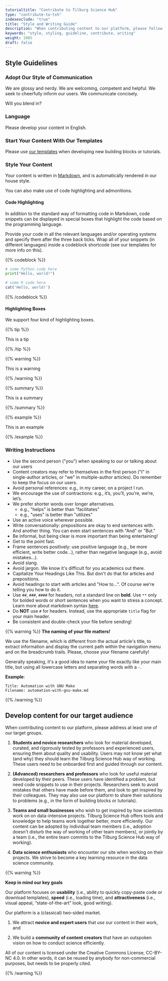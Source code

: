 ```yaml
---
tutorialtitle: "Contribute to Tilburg Science Hub"
type: "contribute-to-tsh"
indexexclude: "true"
title: "Style and Writing Guide"
description: "When contributing content to our platform, please follow our style and writing guidelines."
keywords: "style, styling, guideline, contribute, writing"
weight: 1005
draft: false
---
```


## Style Guidelines

### Adopt Our Style of Communication

We are glossy and nerdy. We are welcoming, competent and helpful. We seek to cheerfully inform our users. We communicate concisely.

Will you blend in?

### Language

Please develop your content in English.

### Start Your Content With Our Templates

Please use [our templates](../mode-3/#what-is-a-building-block) when developing new building blocks or tutorials.

<!-- ### Contribute via Git Pull Requests

Please fork our site, and develop your content in a new branch. When you're done, make a pull request, explain briefly what you've done (and why), and we're going to review your code and add it to the site. -->

### Style Your Content

Your content is written in [Markdown](https://guides.github.com/features/mastering-markdown/), and is automatically rendered in our house style.

You can also make use of code highlighting and admonitions.

#### Code Highlighting

In addition to the standard way of formatting code in Markdown, code snippets can be displayed in special boxes that highlight the code based on the programming language.

Provide your code in all the relevant languages and/or operating systems and specify them after the three back ticks. Wrap all of your snippets (in different languages) inside a codeblock shortcode (see our templates for more info on this).

{{% codeblock %}}
```python
# some Python code here
print("Hello, world!")
```

```R
# some R code here
cat('Hello, world!')
```
{{% /codeblock %}}

#### Highlighting Boxes

We support four kind of highlighting boxes.

{{% tip %}}

This is a tip

{{% /tip %}}


{{% warning %}}

This is a warning

{{% /warning %}}

{{% summary %}}

This is a summary

{{% /summary %}}

{{% example %}}

This is an example

{{% /example %}}

### Writing Instructions

- Use the second person ("you") when speaking to our or talking about our users
- Content creators may refer to themselves in the first person ("I" in single-author articles, or "we" in multiple-author articles). Do remember to keep the focus on our users.
- Avoid personal references: e.g., in my career, on a project I run.
- We encourage the use of contractions: e.g., it’s, you’ll, you’re, we’re, let’s.
- We prefer shorter words over longer alternatives.
  - e.g., "helps" is better than "facilitates"
  - e.g., "uses" is better than "utilizes"
- Use an active voice wherever possible.
- Write conversationally: prepositions are okay to end sentences with. And another thing. You can even start sentences with "And" or "But."
- Be informal, but being clear is more important than being entertaining!
- Get to the point fast.
- Frame sentences positively: use positive language (e.g., be more efficient, write better code...), rather than negative language (e.g., avoid mistakes...).
- Avoid slang.
- Avoid jargon. We know it's difficult for you academics out there.
- Capitalize Your Headings Like This. But don't do that for articles and prepositions.
- Avoid headings to start with articles and "How to...". Of course we're telling you how to do it.
- Use `##`, `###`, `####` for headers, not a standard line on **bold**. Use `**` only for bolded words or short sentences when you want to stress a concept. Learn more about markdown syntax [here](https://www.markdownguide.org/basic-syntax/).
- Do **NOT** use `#` for headers. Instead, use the appropriate `title` flag for your main header.
- Be consistent and double-check your file before sending!

{{% warning %}}
**The naming of your file matters!**

We use the filename, which is different from the actual article's title, to extract information and display the current path within the navigation menu and on the breadcrumb trails. Please, choose your filename carefully!

Generally speaking, it's a good idea to name your file exactly like your main title, but using all lowercase letters and separating words with a `-`.

**Example**:

    Title: Automation with GNU Make
    Filename: automation-with-gnu-make.md
{{% /warning %}}

## Develop content for our target audience

When contributing content to our platform, please address at least one of our target groups.

1. __Students and novice researchers__ who look for material developed, curated, and rigorously tested by professors and experienced users, ensuring them about quality and usability. Users may not know yet what (and why) they should learn the Tilburg Science Hub way of working. These users need to be onboarded first and guided through our content.

2. __(Advanced) researchers and professors__ who look for useful material developed by their peers. These users have identified a problem, but need code snippets to use in their projects. Researchers seek to avoid mistakes that others have made before them, and look to get inspired by their colleagues. They may also use our platform to share their solutions to problems (e.g., in the form of building blocks or tutorials).

3. __Teams and small businesses__ who wish to get inspired by how scientists work on on data-intensive projects. Tilburg Science Hub offers tools and knowledge to help teams work together better, more efficiently. Our content can be adopted by individual team members (i.e., adoption doesn't disturb the way of working of other team members), or jointly by a team (i.e., the entire team commits to the Tilburg Science Hub way of working). <!--Businesses can also request a paid custom consultancy to implement reproducible workflows in their own processes.-->

4. __Data science enthusiasts__ who encounter our site when working on their projects. We strive to become a key learning resource in the data science community.

{{% warning %}}

**Keep in mind our key goals**

Our platform focuses on __usability__ (i.e., ability to quickly copy-paste code or download templates), __speed__ (i.e., loading time), and __attractiveness__ (i.e., visual appeal, “state-of-the-art” look, good writing).

Our platform is a (classical) two-sided market.

1. We attract __novice and expert users__ that *use* our content in their work, and

2. We build a __community of content creators__ that have an outspoken vision on how to conduct science efficiently.

All of our content is licensed under the Creative Commons License, CC-BY-NC 4.0. In other words, it can be reused by anybody for non-commercial purposes, but needs to be properly cited.

{{% /warning %}}

<!--
### Use cases for experienced users and novices:
TSH communicates content expertise and content depth that is appealing to advanced users. At the same time, it appeals to novices who use TSH to (i) understand what is potentially wrong in their current workflow; (ii) understand the advantages of our proposed one; (iii) understand what is needed to get started and what they need to learn; (iv) learn the concepts and put them into practice with templates, examples, and exercises.

Students and professors:
TSH seeks to build a community of professors and scholars who use reproducible science in their daily work and want to contribute (with their own code). These professors build content that is useful for their students. Also, they share content that they can use to kick-start their own projects without "reinventing the wheel".

New users and returning ones:
Ideally, TSH is ranked high on search engines to attract new users. It also becomes part of the curriculum at various schools. For returning users, it becomes the essential bookmark tab they often resort to, knowing they will find the information they need to run their projects.
-->
